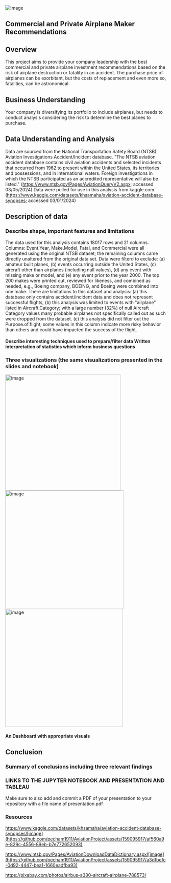 ![image](https://github.com/pecham1911/AviationProject/assets/159095917/49aa359d-4891-4691-ac7c-dedca0e19dcd)




## Commercial and Private Airplane Maker Recommendations 

## Overview
This project aims to provide your company leadership with the best commercial and private airplane investment recommendations based on the risk of airplane destruction or fatality in an accident.
The purchase price of airplanes can be exorbitant, but the costs of replacement and even more so, fatalities, can be astronomical.  
## Business Understanding
Your company is diversifying its portfolio to include airplanes, but needs to conduct analysis considering the risk to determine the best planes to purchase. 
        
## Data Understanding and Analysis
Data are sourced from the National Transportation Safety Board (NTSB) Aviation Investigations Accident/Incident database. "The NTSB aviation accident database contains civil aviation accidents and selected incidents that occurred from 1962 to present within the United States, its territories and possessions, and in international waters. Foreign investigations in which the NTSB participated as an accredited representative will also be listed." (https://www.ntsb.gov/Pages/AviationQueryV2.aspx; accessed 03/05/2024) Data were pulled for use in this analysis
    from kaggle.com. (https://www.kaggle.com/datasets/khsamaha/aviation-accident-database-synopses; accessed 03/01/2024)
    
## Description of data
### Describe shape, important features and limitations
The data used for this analysis contains 18017 rows and 21 columns. Columns: Event.Year, Make.Model, Fatal, and Commercial were all generated using the original NTSB dataset; the remaining columns came directly unaltered from the original data set. 
        Data were filterd to exclude: (a) amateur built planes, (b) events occurring outside the United States, (c) aircraft other than airplanes (including null values), (d) any event with missing make or model, and (e) any event prior to the year 2000. The top 200 makes were printed out, reviewed for likeness, and combined as needed, e.g., Boeing company, BOEING, and Boeing were combined into one make. 
        There are limitations to this dataset and analysis: (a) this database only contains accident/incident data and does not represent successful flights, (b) this analysis was limited to events with "airplane" listed in Aircraft.Category; with a large number (32%) of null Aircraft Category values many probable airplanes not specifically called out as such were dropped from the dataset. (c) this analysis did not filter out the Purpose.of.flight; some values in this column indicate more risky behavior than others and could have impacted the success of the flight. 
           
#### Describe interesting techniques used to prepare/filter data Written interpretation of statistics which inform business questions
### Three visualizations (the same visualizations presented in the slides and notebook)

<img width="361" alt="image" src="https://github.com/pecham1911/AviationProject/assets/159095917/b53b14ef-a445-451a-a3c9-e2b81d101aab">


<img width="370" alt="image" src="https://github.com/pecham1911/AviationProject/assets/159095917/da1db1a0-b078-40c7-a385-e421ec2c35c4">


<img width="368" alt="image" src="https://github.com/pecham1911/AviationProject/assets/159095917/825e27b6-428d-468d-9219-a4d36ea9b01e">

#### An  Dashboard with appropriate visuals 
## Conclusion
### Summary of conclusions including three relevant findings

### LINKS TO THE JUPYTER NOTEBOOK AND PRESENTATION AND TABLEAU
Make sure to also add and commit a PDF of your presentation to your repository with a file name of presentation.pdf   
### Resources
https://www.kaggle.com/datasets/khsamaha/aviation-accident-database-synopses![image](https://github.com/pecham1911/AviationProject/assets/159095917/af560a9e-829c-4556-89eb-b7e772652093)

https://www.ntsb.gov/Pages/AviationDownloadDataDictionary.aspx![image](https://github.com/pecham1911/AviationProject/assets/159095917/a3dfbefc-0d92-4447-bea1-1660eadfba93)

https://pixabay.com/photos/airbus-a380-aircraft-airplane-788573/

